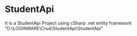 # StudentApi
It is a StudentApi Project using cSharp .net entity framework "D:\LOGINWARE\Crud\StudentApi\StudentApi"
